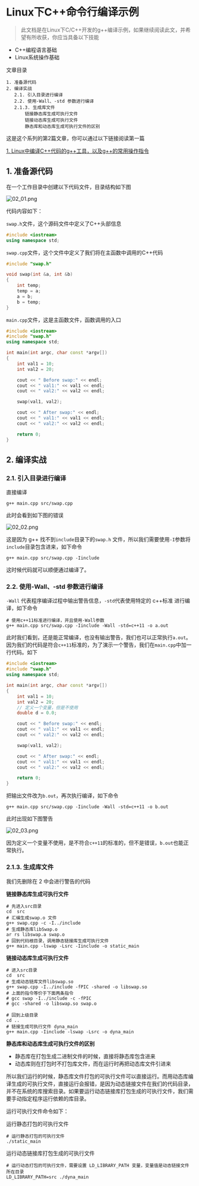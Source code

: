 # Linux下C++命令行编译示例

> 此文档是在Linux下C/C++开发的g++编译示例，如果继续阅读此文，并希望有所收获，你应当具备以下技能

- C++编程语言基础
- Linux系统操作基础

文章目录
```text
1. 准备源代码
2. 编译实战
   2.1. 引入目录进行编译
   2.2. 使用-Wall、-std 参数进行编译
   2.1.3. 生成库文件
       链接静态库生成可执行文件
       链接动态库生成可执行文件
       静态库和动态库生成可执行文件的区别
```

这是这个系列的第2篇文章，你可以通过以下链接阅读第一篇

[1. Linux中编译C++代码的g++工具，以及g++的常用操作指令](./01-g++.md)


## 1. 准备源代码

在一个工作目录中创建以下代码文件，目录结构如下图

![02_01.png](../img/02_01.png)

代码内容如下：

`swap.h`文件，这个源码文件中定义了C++头部信息

```cpp
#include <iostream>
using namespace std;
```

`swap.cpp`文件，这个文件中定义了我们将在主函数中调用的C++代码

```cpp
#include "swap.h"

void swap(int &a, int &b)
{
	int temp;
	temp = a;
	a = b;
	b = temp;
}
```

`main.cpp`文件，这是主函数文件，函数调用的入口


```cpp
#include <iostream>
#include "swap.h"
using namespace std;

int main(int argc, char const *argv[])
{
    int val1 = 10;
    int val2 = 20;

    cout << " Before swap:" << endl;
    cout << " val1:" << val1 << endl;
    cout << " val2:" << val2 << endl;

    swap(val1, val2);

    cout << " After swap:" << endl;
    cout << " val1:" << val1 << endl;
    cout << " val2:" << val2 << endl;

    return 0;
}
```


## 2. 编译实战

### 2.1. 引入目录进行编译

直接编译

```shell
g++ main.cpp src/swap.cpp
```

此时会看到如下图的错误

![02_02.png](../img/02_02.png)

这是因为 g++ 找不到`include`目录下的`swap.h` 文件，所以我们需要使用`-I`参数将`include`目录包含进来，如下命令

```shell
g++ main.cpp src/swap.cpp -Iinclude
```

这时候代码就可以顺便通过编译了。

### 2.2. 使用-Wall、-std 参数进行编译

`-Wall` 代表程序编译过程中输出警告信息，`-std`代表使用特定的 c++标准 进行编译，如下命令

```
# 使用c++11标准进行编译，并且使用-Wall参数
g++ main.cpp src/swap.cpp -Iinclude -Wall -std=c++11 -o a.out
```

此时我们看到，还是能正常编译，也没有输出警告，我们也可以正常执行`a.out`。因为我们的代码是符合`c++11`标准的，为了演示一个警告，我们在`main.cpp`中加一行代码。如下

```cpp
#include <iostream>
#include "swap.h"
using namespace std;

int main(int argc, char const *argv[])
{
    int val1 = 10;
    int val2 = 20;
	// 定义一个变量，但是不使用
	double d = 0.0;

    cout << " Before swap:" << endl;
    cout << " val1:" << val1 << endl;
    cout << " val2:" << val2 << endl;

    swap(val1, val2);

    cout << " After swap:" << endl;
    cout << " val1:" << val1 << endl;
    cout << " val2:" << val2 << endl;

    return 0;
}
```

把输出文件改为`b.out`，再次执行编译，如下命令

```
g++ main.cpp src/swap.cpp -Iinclude -Wall -std=c++11 -o b.out
```

此时出现如下图警告

![02_03.png](../img/02_03.png)

因为定义一个变量不使用，是不符合`c++11`的标准的，但不是错误，`b.out`也能正常执行。

### 2.1.3. 生成库文件

我们先删除在 2 中会进行警告的代码

**链接静态库生成可执行文件**

```shell
# 先进入src目录
cd  src
# 汇编生成swap.o 文件
g++ swap.cpp -c -I../include
# 生成静态库libSwap.o
ar rs libswap.a swap.o
# 回到代码根目录，调用静态链接库生成可执行文件
g++ main.cpp -lswap -Lsrc -Iinclude -o static_main
```

**链接动态库生成可执行文件**

```shell
# 进入src目录
cd  src
# 生成动态链库文件libswap.so
g++ swap.cpp -I../include -fPIC -shared -o libswap.so
# 上面的指令等价于下面两条指令
# gcc swap -I../include -c -fPIC
# gcc -shared -o libswap.so swap.o

# 回到上级目录
cd ..
# 链接生成可执行文件 dyna_main
g++ main.cpp -Iinclude -lswap -Lsrc -o dyna_main
```

**静态库和动态库生成可执行文件的区别**

- 静态库在打包生成二进制文件的时候，直接将静态库包含进来
- 动态库则在打包时不打包库文件，而在运行时再把动态库文件引进来

所以我们运行的时候，静态库文件打包的可执行文件可以直接运行。而用动态库编译生成的可执行文件，直接运行会报错，是因为动态链接文件在我们的代码目录，并不在系统的库搜索目录。如果要运行动态链接库打包生成的可执行文件，我们需要手动指定程序运行依赖的库目录。

运行可执行文件命令如下：

运行静态打包的可执行文件

```shell
# 运行静态打包的可执行文件
./static_main
```

运行动态链接库打包生成的可执行文件

```shell
# 运行动态打包的可执行文件，需要设置 LD_LIBRARY_PATH 变量，变量值是动态链接文件所在目录
LD_LIBRARY_PATH=src ./dyna_main
```




